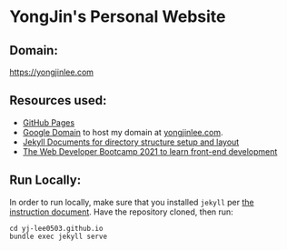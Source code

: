 # YongJin's Personal Website 

## Domain:
https://yongjinlee.com

## Resources used:
- [GitHub Pages](https://pages.github.com)
- [Google Domain](https://domains.google/?gclid=Cj0KCQjw0K-HBhDDARIsAFJ6UGjNQDFBYOO60QjX5S72K6aNA8nBbfu4Ys39QSAK8fSsEJlFAN8-U2caAgKsEALw_wcB&gclsrc=aw.ds) to host my domain at [yongjinlee.com](https://yongjinlee.com).
- [Jekyll Documents for directory structure setup and layout](https://jekyllrb.com/docs/)
- [The Web Developer Bootcamp 2021 to learn front-end development](https://www.udemy.com/course/the-web-developer-bootcamp/)


## Run Locally:
In order to run locally, make sure that you installed `jekyll` per [the instruction document](https://jekyllrb.com/docs/installation/). Have the repository cloned, then run:

```
cd yj-lee0503.github.io
bundle exec jekyll serve
```

